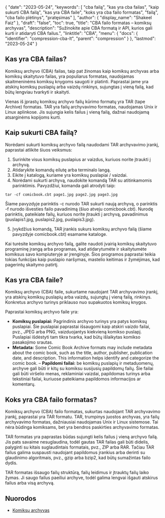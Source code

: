{
  "date": "2023-05-24",
  "keywords": [
"cba failą",
"kas yra cba failas",
"kaip sukurti CBA failą",
"kas yra CBA faile",
"koks yra cba failo formatas",
"failą",
"cba failo plėtinys",
"pratęsimas"
],
  "author": {
    "display_name": "Shakeel Faiz"
},
  "draft": "false",
  "toc": true,
  "title": "CBA failo formatas – komiksų archyvas",
  "description": "Sužinokite apie CBA formatą ir API, kurios gali kurti ir atidaryti CBA failus.",
  "linktitle": "CBA",
  "menu": {
    "docs": {
      "identifier": "compression-cba-lt",
      "parent": "compression"
}
},
  "lastmod": "2023-05-24"
}

## Kas yra CBA failas?

Komiksų archyvo (CBA) failas, taip pat žinomas kaip komiksų archyvas arba komiksų skaitytuvo failas, yra populiarus formatas, naudojamas skaitmeninėms komiksų knygoms saugoti ir platinti. Paprastai jame yra atskirų komiksų puslapių arba vaizdų rinkinys, sujungtas į vieną failą, kad būtų lengviau tvarkyti ir skaityti.

Vienas iš įprastų komiksų archyvo failų kūrimo formatų yra TAR (tape Archive) formatas. TAR yra failų archyvavimo formatas, naudojamas Unix ir Linux aplinkose. Jis sujungia kelis failus į vieną failą, dažnai naudojamą atsarginėms kopijoms kurti.

## Kaip sukurti CBA failą?

Norėdami sukurti komiksų archyvo failą naudodami TAR archyvavimo įrankį, paprastai atlikite šiuos veiksmus:

1. Surinkite visus komiksų puslapius ar vaizdus, kuriuos norite įtraukti į archyvą.
2. Atidarykite komandų eilutę arba terminalo langą.
3. Eikite į katalogą, kuriame yra komiksų puslapiai / vaizdai.
4. Norėdami sukurti archyvą, naudokite komandą TAR su atitinkamomis parinktimis. Pavyzdžiui, komanda gali atrodyti taip:

```
tar -cf comicbook.cbt page1.jpg page2.jpg page3.jpg
```

Šiame pavyzdyje parinktis -c nurodo TAR sukurti naują archyvą, o parinktis -f nurodo išvesties failo pavadinimą (šiuo atveju comicbook.cbt). Nurodę parinktis, pateikiate failų, kuriuos norite įtraukti į archyvą, pavadinimus (puslapis1.jpg, puslapis2.jpg, puslapis3.jpg).

5. Įvykdžius komandą, TAR įrankis sukurs komiksų archyvo failą (šiame pavyzdyje comicbook.cbt) esamame kataloge.

Kai turėsite komiksų archyvo failą, galite naudoti įvairią komiksų skaitytuvo programinę įrangą arba programas, kad atidarytumėte ir skaitytumėte komiksus savo kompiuteryje ar įrenginyje. Šios programos paprastai teikia tokias funkcijas kaip puslapio naršymas, mastelio keitimas ir žymėjimas, kad pagerintų skaitymo patirtį.

## Kas yra CBA faile?

Komiksų archyvo (CBA) faile, sukurtame naudojant TAR archyvavimo įrankį, yra atskirų komiksų puslapių arba vaizdų, sujungtų į vieną failą, rinkinys. Konkretus archyvo turinys priklauso nuo supakuotos komiksų knygos.

Paprastai komiksų archyvo faile yra:

- **Komiksų puslapiai:** Pagrindinis archyvo turinys yra patys komiksų puslapiai. Šie puslapiai paprastai išsaugomi kaip atskiri vaizdo failai, pvz., JPEG arba PNG, vaizduojantys kiekvieną komikso puslapį. Puslapiai išdėstyti tam tikra tvarka, kad būtų išlaikytas komikso pasakojimo srautas.
- **Metadata:** Some Comic Book Archive formats may include metadata about the comic book, such as the title, author, publisher, publication date, and description. This information helps identify and categorize the comic book.
– **Papildomi failai:** be komiksų puslapių ir metaduomenų, archyve gali būti ir kitų su komiksu susijusių papildomų failų. Šie failai gali būti viršelio menas, reklaminiai vaizdai, papildomas turinys arba tekstiniai failai, kuriuose pateikiama papildomos informacijos ar komentarų.

## Koks yra CBA failo formatas?

Komiksų archyvo (CBA) failo formatas, sukurtas naudojant TAR archyvavimo įrankį, paprastai yra TAR formatu. TAR, trumpinys juostos archyvas, yra failų archyvavimo formatas, dažniausiai naudojamas Unix ir Linux sistemose. Tai nėra būdinga komiksams, bet yra bendros paskirties archyvavimo formatas.

TAR formatas yra paprastas būdas sujungti kelis failus į vieną archyvo failą. Jis pats savaime nesuglaudina, todėl gautas TAR failas gali būti didelis, palyginti su kitais suglaudintais formatais, pvz., ZIP arba RAR. Tačiau TAR failus galima suspausti naudojant papildomus įrankius arba derinti su glaudinimo algoritmais, pvz., gzip arba bzip2, kad būtų sumažintas failo dydis.

TAR formatas išsaugo failų struktūrą, failų leidimus ir įtrauktų failų laiko žymas. Ji saugo failus paeiliui archyve, todėl galima lengvai išgauti atskirus failus arba visą archyvą.

## Nuorodos
* [Komiksų archyvas](https://en.wikipedia.org/wiki/Comic_book_archive)



